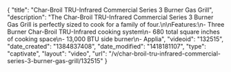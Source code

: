 {
    "title": "Char-Broil TRU-Infrared Commercial Series 3 Burner Gas Grill",
    "description": "The Char-Broil TRU-Infrared Commercial Series 3 Burner Gas Grill is perfectly sized to cook for a family of four.\n\nFeatures:\n- Three Burner Char-Broil TRU-Infrared cooking system\n- 680 total square inches of cooking space\n- 13,000 BTU side burner\n- Applia",
    "videoid": "132515",
    "date_created": "1384837408",
    "date_modified": "1418181107",
    "type": "captivate",
    "layout": "video",
    "url": "\/v\/char-broil-tru-infrared-commercial-series-3-burner-gas-grill\/132515"
}